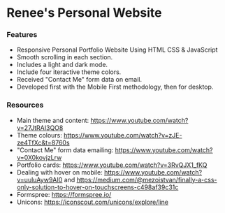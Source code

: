 # Renee's Personal Website

### Features
- Responsive Personal Portfolio Website Using HTML CSS & JavaScript
- Smooth scrolling in each section.
- Includes a light and dark mode.
- Include four iteractive theme colors.
- Received "Contact Me" form data on email.
- Developed first with the Mobile First methodology, then for desktop.

### Resources
- Main theme and content: https://www.youtube.com/watch?v=27JtRAI3QO8
- Theme colours: https://www.youtube.com/watch?v=zJE-ze4TfXc&t=8760s
- "Contact Me" form data emailing: https://www.youtube.com/watch?v=0X0kovjzLrw
- Portfolio cards: https://www.youtube.com/watch?v=3RvQJX1_fKQ
- Dealing with hover on mobile: https://www.youtube.com/watch?v=uuluAyw9AI0 and https://medium.com/@mezoistvan/finally-a-css-only-solution-to-hover-on-touchscreens-c498af39c31c
- Formspree: https://formspree.io/
- Unicons: https://iconscout.com/unicons/explore/line

